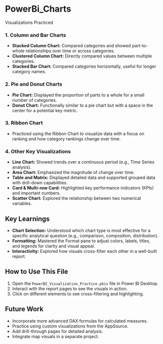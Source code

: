 # PowerBi_Charts
 Visualizations Practiced

### 1. Column and Bar Charts
- **Stacked Column Chart:** Compared categories and showed part-to-whole relationships over time or across categories.
- **Clustered Column Chart:** Directly compared values between multiple categories.
- **Stacked Bar Chart:** Compared categories horizontally, useful for longer category names.

### 2. Pie and Donut Charts
- **Pie Chart:** Displayed the proportion of parts to a whole for a small number of categories.
- **Donut Chart:** Functionally similar to a pie chart but with a space in the center for a potential key metric.

### 3. Ribbon Chart
- Practiced using the Ribbon Chart to visualize data with a focus on ranking and how category rankings change over time.

### 4. Other Key Visualizations
- **Line Chart:** Showed trends over a continuous period (e.g., Time Series analysis).
- **Area Chart:** Emphasized the magnitude of change over time.
- **Table and Matrix:** Displayed detailed data and supported grouped data with drill-down capabilities.
- **Card & Multi-row Card:** Highlighted key performance indicators (KPIs) and important numbers.
- **Scatter Chart:** Explored the relationship between two numerical variables.

## Key Learnings
- **Chart Selection:** Understood which chart type is most effective for a specific analytical question (e.g., comparison, composition, distribution).
- **Formatting:** Mastered the Format pane to adjust colors, labels, titles, and legends for clarity and visual appeal.
- **Interactivity:** Explored how visuals cross-filter each other in a well-built report.

## How to Use This File
1. Open the `PowerBI_Visualization_Practice.pbix` file in Power BI Desktop.
2. Interact with the report pages to see the visuals in action.
3. Click on different elements to see cross-filtering and highlighting.

## Future Work
- Incorporate more advanced DAX formulas for calculated measures.
- Practice using custom visualizations from the AppSource.
- Add drill-through pages for detailed analysis.
- Integrate map visuals in a separate project.
